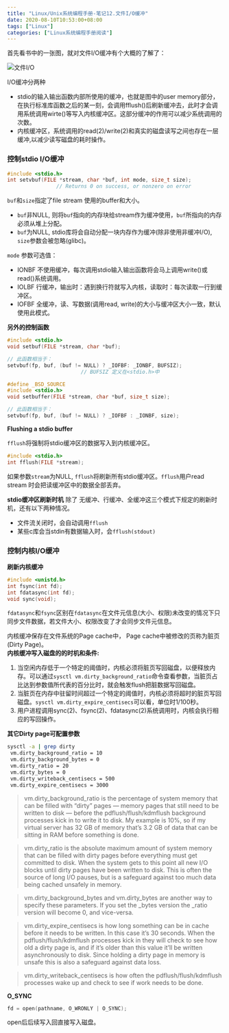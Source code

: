 ```yaml
---
title: "Linux/Unix系统编程手册-笔记12.文件I/O缓冲"
date: 2020-08-10T10:53:00+08:00
tags: ["Linux"]
categories: ["Linux系统编程手册阅读"]
---
```



首先看书中的一张图，就对文件I/O缓冲有个大概的了解了：

![文件I/O](/img/the-linux-programming-interface-s12/summary_of_IO_buffering.png)

I/O缓冲分两种
- stdio的输入输出函数内部所使用的缓冲，也就是图中的user memory部分，在执行标准库函数之后的某一刻，会调用fflush()后刷新缓冲去，此时才会调用系统调用wirte()等写入内核缓冲区。这部分缓冲的作用可以减少系统调用的次数。
- 内核缓冲区，系统调用的read(2)/write(2)和真实的磁盘读写之间也存在一层缓冲,以减少读写磁盘的耗时操作。

### 控制stdio I/O缓冲

```cpp
#include <stdio.h>
int setvbuf(FILE *stream, char *buf, int mode, size_t size);
                // Returns 0 on success, or nonzero on error
```

`buf`和`size`指定了file stream 使用的buffer和大小。
- `buf`非NULL, 则将`buf`指向的内存块给stream作为缓冲使用，`buf`所指向的内存必须从堆上分配。
- `buf`为NULL, stdio库将会自动分配一块内存作为缓冲(除非使用非缓冲I/O), `size`参数会被忽略(glibc)。

`mode` 参数可选值：

- IONBF 不使用缓冲，每次调用stdio输入输出函数将会马上调用write()或read()系统调用。
- IOLBF 行缓冲，输出时：遇到换行符就写入内核，读取时：每次读取一行到缓冲区。
- IOFBF 全缓冲，读、写数据(调用read, write)的大小与缓冲区大小一致，默认使用此模式。

**另外的控制函数**  

```cpp
#include <stdio.h>
void setbuf(FILE *stream, char *buf);

// 此函数相当于：
setvbuf(fp, buf, (buf != NULL) ? _IOFBF: _IONBF, BUFSIZ);
                        // BUFSIZ 定义在<stdio.h>中
```

```cpp
#define _BSD_SOURCE
#include <stdio.h>
void setbuffer(FILE *stream, char *buf, size_t size);

// 此函数相当于：
setvbuf(fp, buf, (buf != NULL) ? _IOFBF : _IONBF, size);
```

**Flushing a stdio buffer**

`fflush`将强制将stdio缓冲区的数据写入到内核缓冲区。

```cpp
#include <stdio.h>
int fflush(FILE *stream);
```

如果参数`stream`为NULL, `fflush`将刷新所有stdio缓冲区。`fflush`用户read stream 时会把读缓冲区中的数据全部丢弃。

**stdio缓冲区刷新时机** 
除了 无缓冲、行缓冲、全缓冲这三个模式下规定的刷新时机，还有以下两种情况。
- 文件流关闭时，会自动调用`fflush`
- 某些c库会当stdin有数据输入时，会`fflush(stdout)`

### 控制内核I/O缓冲

**刷新内核缓冲**  
```cpp
#include <unistd.h>
int fsync(int fd);
int fdatasync(int fd);
void sync(void);
```
`fdatasync`和`fsync`区别在`fdatasync`在文件元信息(大小、权限)未改变的情况下只同步文件数据，若文件大小、权限改变了才会同步文件元信息。

内核缓冲保存在文件系统的Page cache中， Page cache中被修改的页称为脏页(Dirty Page)。  
**内核缓冲写入磁盘的的时机和条件:**  

1. 当空闲内存低于一个特定的阈值时，内核必须将脏页写回磁盘，以便释放内存。可以通过`sysctl vm.dirty_background_ratio`命令查看参数，当脏页占比达到参数值所代表的百分比时，就会触发flush把脏数据写回磁盘。
2. 当脏页在内存中驻留时间超过一个特定的阈值时，内核必须将超时的脏页写回磁盘。`sysctl vm.dirty_expire_centisecs`可以看，单位时1/100秒。
3. 用户进程调用sync(2)、fsync(2)、fdatasync(2)系统调用时，内核会执行相应的写回操作。

**其它Dirty page可配置参数**
```sh
sysctl -a | grep dirty
 vm.dirty_background_ratio = 10
 vm.dirty_background_bytes = 0
 vm.dirty_ratio = 20
 vm.dirty_bytes = 0
 vm.dirty_writeback_centisecs = 500
 vm.dirty_expire_centisecs = 3000

```
> vm.dirty_background_ratio is the percentage of system memory that can be filled with “dirty” pages — memory pages that still need to be written to disk — before the pdflush/flush/kdmflush background processes kick in to write it to disk. My example is 10%, so if my virtual server has 32 GB of memory that’s 3.2 GB of data that can be sitting in RAM before something is done.

> vm.dirty_ratio is the absolute maximum amount of system memory that can be filled with dirty pages before everything must get committed to disk. When the system gets to this point all new I/O blocks until dirty pages have been written to disk. This is often the source of long I/O pauses, but is a safeguard against too much data being cached unsafely in memory.

> vm.dirty_background_bytes and vm.dirty_bytes are another way to specify these parameters. If you set the _bytes version the _ratio version will become 0, and vice-versa.

> vm.dirty_expire_centisecs is how long something can be in cache before it needs to be written. In this case it’s 30 seconds. When the pdflush/flush/kdmflush processes kick in they will check to see how old a dirty page is, and if it’s older than this value it’ll be written asynchronously to disk. Since holding a dirty page in memory is unsafe this is also a safeguard against data loss.

> vm.dirty_writeback_centisecs is how often the pdflush/flush/kdmflush processes wake up and check to see if work needs to be done.

**O_SYNC**

```cpp
fd = open(pathname, O_WRONLY | O_SYNC);
```
open后后续写入回直接写入磁盘。

